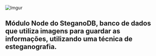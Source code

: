 
![Imgur](http://i.imgur.com/3OCk9RX.png)

## Módulo Node do SteganoDB, banco de dados que utiliza imagens para guardar as informações, utilizando uma técnica de esteganografia.
